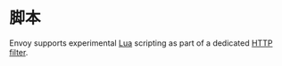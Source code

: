 # 脚本

Envoy supports experimental [Lua](https://www.lua.org/) scripting as part of a dedicated [HTTP filter](../../configuration/http_filters/lua_filter.md#config-http-filters-lua).
